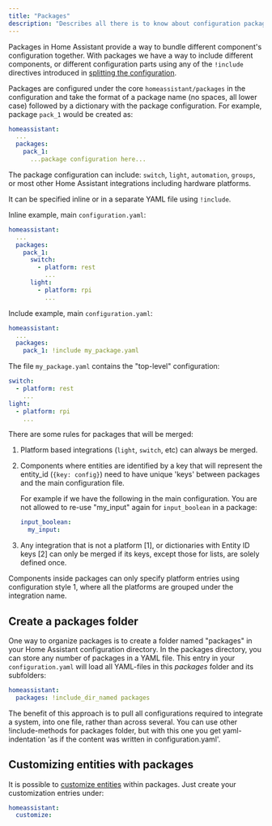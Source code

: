 ```yaml
---
title: "Packages"
description: "Describes all there is to know about configuration packages in Home Assistant."
---
```


Packages in Home Assistant provide a way to bundle different component's configuration together. With packages we have a way to include different components, or different configuration parts using any of the `!include` directives introduced in [splitting the configuration](/docs/configuration/splitting_configuration).

Packages are configured under the core `homeassistant/packages` in the configuration and take the format of a package name (no spaces, all lower case) followed by a dictionary with the package configuration. For example, package `pack_1` would be created as:

```yaml
homeassistant:
  ...
  packages: 
    pack_1:
      ...package configuration here...
```

The package configuration can include: `switch`, `light`, `automation`, `groups`, or most other Home Assistant integrations including hardware platforms.

It can be specified inline or in a separate YAML file using `!include`.

Inline example, main `configuration.yaml`:

```yaml
homeassistant:
  ...
  packages: 
    pack_1:
      switch:
        - platform: rest
          ...
      light:
        - platform: rpi
          ...
```

Include example, main `configuration.yaml`:

```yaml
homeassistant:
  ...
  packages: 
    pack_1: !include my_package.yaml
```

The file `my_package.yaml` contains the "top-level" configuration:

```yaml
switch:
  - platform: rest
    ...
light:
  - platform: rpi
    ...
```

There are some rules for packages that will be merged:

1. Platform based integrations (`light`, `switch`, etc) can always be merged.
2. Components where entities are identified by a key that will represent the entity_id (`{key: config}`) need to have unique 'keys' between packages and the main configuration file.

    For example if we have the following in the main configuration. You are not allowed to re-use "my_input" again for `input_boolean` in a package:

    ```yaml
    input_boolean:
      my_input:
    ```

3. Any integration that is not a platform [1], or dictionaries with Entity ID keys [2] can only be merged if its keys, except those for lists, are solely defined once.

<div class='note tip'>
Components inside packages can only specify platform entries using configuration style 1, where all the platforms are grouped under the integration name.
</div>

## Create a packages folder

One way to organize packages is to create a folder named "packages" in your Home Assistant configuration directory. In the packages directory, you can store any number of packages in a YAML file. This entry in your `configuration.yaml` will load all YAML-files in this _packages_ folder and its subfolders:

```yaml
homeassistant:
  packages: !include_dir_named packages
```

The benefit of this approach is to pull all configurations required to integrate a system, into one file, rather than across several.
You can use other !include-methods for packages folder, but with this one you get yaml-indentation 'as if the content was written in configuration.yaml'.


## Customizing entities with packages

It is possible to [customize entities](/docs/configuration/customizing-devices/) within packages. Just create your customization entries under:

```yaml
homeassistant:
  customize:
```
